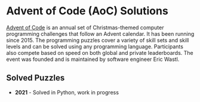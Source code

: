 # Advent of Code (AoC) Solutions

[Advent of Code](https://adventofcode.com) is an annual set of Christmas-themed computer programming challenges that follow an Advent calendar. It has been running since 2015.
The programming puzzles cover a variety of skill sets and skill levels and can be solved using any programming language. Participants also compete based on speed on both global and private leaderboards.
The event was founded and is maintained by software engineer Eric Wastl.

## Solved Puzzles

- **2021** - Solved in Python, work in progress
